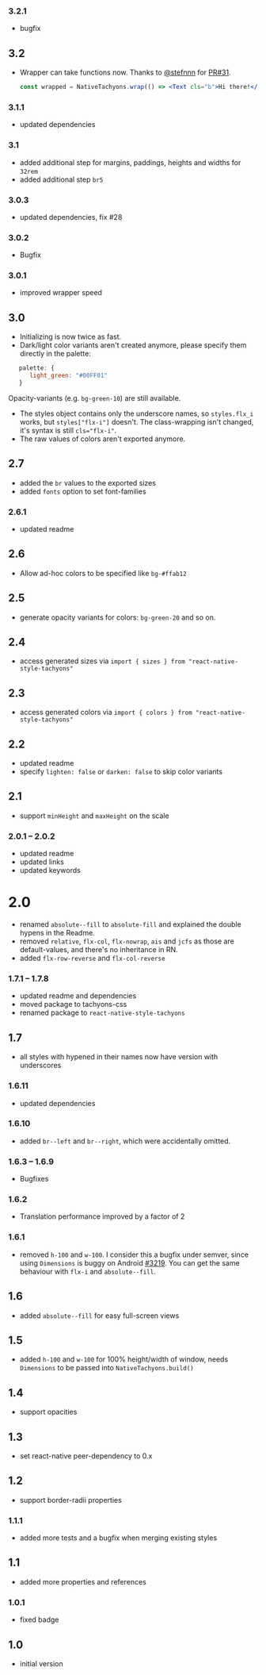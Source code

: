 ### 3.2.1
* bugfix

## 3.2
* Wrapper can take functions now. Thanks to [@stefnnn](https://github.com/stefnnn) for [PR#31](https://github.com/tachyons-css/react-native-style-tachyons/pull/31).

  ```jsx
  const wrapped = NativeTachyons.wrap(() => <Text cls="b">Hi there!</Text>).
  ```

### 3.1.1
* updated dependencies

### 3.1
* added additional step for margins, paddings, heights and widths for `32rem`
* added additional step `br5`

### 3.0.3
* updated dependencies, fix #28

### 3.0.2
* Bugfix

### 3.0.1
* improved wrapper speed

## 3.0
* Initializing is now twice as fast.
* Dark/light color variants aren't created anymore, please specify them directly in the palette:

 ```javascript
    palette: {
       light_green: "#00FF01"
    }
 ```
 Opacity-variants (e.g. `bg-green-10`) are still available.

* The styles object contains only the underscore names, so `styles.flx_i` works, but `styles["flx-i"]` doesn't. The class-wrapping isn't changed, it's syntax is still `cls="flx-i"`.
* The raw values of colors aren't exported anymore.

## 2.7
* added the `br` values to the exported sizes
* added `fonts` option to set font-families

### 2.6.1
* updated readme

## 2.6
* Allow ad-hoc colors to be specified like `bg-#ffab12`

## 2.5
* generate opacity variants for colors: `bg-green-20` and so on.

## 2.4
* access generated sizes via `import { sizes } from "react-native-style-tachyons"`

## 2.3
* access generated colors via `import { colors } from "react-native-style-tachyons"`

## 2.2
* updated readme
* specify `lighten: false` or `darken: false` to skip color variants

## 2.1
* support `minHeight` and `maxHeight` on the scale

### 2.0.1 – 2.0.2
* updated readme
* updated links
* updated keywords

# 2.0
* renamed `absolute--fill` to `absolute-fill` and explained the double hypens in the Readme.
* removed `relative`, `flx-col`, `flx-nowrap`, `ais` and `jcfs` as those are default-values, and there's no inheritance in RN.
* added `flx-row-reverse` and `flx-col-reverse`

### 1.7.1 – 1.7.8
* updated readme and dependencies
* moved package to tachyons-css
* renamed package to `react-native-style-tachyons`

## 1.7
* all styles with hypened in their names now have version with underscores

### 1.6.11
* updated dependencies

### 1.6.10
* added `br--left` and `br--right`, which were accidentally omitted.

### 1.6.3 – 1.6.9
* Bugfixes

### 1.6.2
* Translation performance improved by a factor of 2

### 1.6.1
* removed `h-100` and `w-100`. I consider this a bugfix under semver, since using `Dimensions` is buggy on Android [#3219](https://github.com/facebook/react-native/issues/3219). You can get the same behaviour with `flx-i` and `absolute--fill`.

## 1.6
* added `absolute--fill` for easy full-screen views

## 1.5
* added `h-100` and `w-100` for 100% height/width of window, needs `Dimensions` to be passed into `NativeTachyons.build()`

## 1.4
* support opacities

## 1.3
* set react-native peer-dependency to 0.x

## 1.2
* support border-radii properties

### 1.1.1
* added more tests and a bugfix when merging existing styles

## 1.1
* added more properties and references

### 1.0.1
* fixed badge

## 1.0
* initial version

